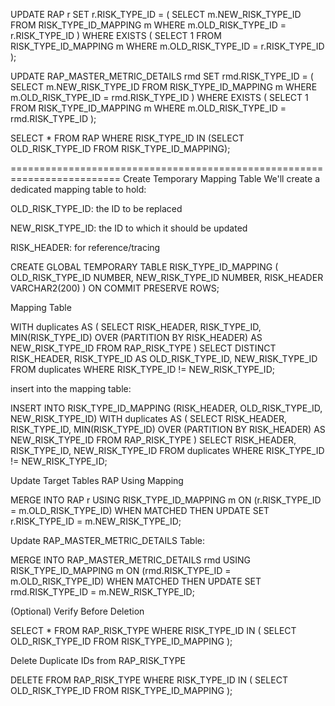 UPDATE RAP r
SET r.RISK_TYPE_ID = (
    SELECT m.NEW_RISK_TYPE_ID
    FROM RISK_TYPE_ID_MAPPING m
    WHERE m.OLD_RISK_TYPE_ID = r.RISK_TYPE_ID
)
WHERE EXISTS (
    SELECT 1
    FROM RISK_TYPE_ID_MAPPING m
    WHERE m.OLD_RISK_TYPE_ID = r.RISK_TYPE_ID
);


UPDATE RAP_MASTER_METRIC_DETAILS rmd
SET rmd.RISK_TYPE_ID = (
    SELECT m.NEW_RISK_TYPE_ID
    FROM RISK_TYPE_ID_MAPPING m
    WHERE m.OLD_RISK_TYPE_ID = rmd.RISK_TYPE_ID
)
WHERE EXISTS (
    SELECT 1
    FROM RISK_TYPE_ID_MAPPING m
    WHERE m.OLD_RISK_TYPE_ID = rmd.RISK_TYPE_ID
);

SELECT * FROM RAP
WHERE RISK_TYPE_ID IN (SELECT OLD_RISK_TYPE_ID FROM RISK_TYPE_ID_MAPPING);

=========================================================================
Create Temporary Mapping Table
We'll create a dedicated mapping table to hold:

OLD_RISK_TYPE_ID: the ID to be replaced

NEW_RISK_TYPE_ID: the ID to which it should be updated

RISK_HEADER: for reference/tracing

CREATE GLOBAL TEMPORARY TABLE RISK_TYPE_ID_MAPPING (
    OLD_RISK_TYPE_ID NUMBER,
    NEW_RISK_TYPE_ID NUMBER,
    RISK_HEADER      VARCHAR2(200)
) ON COMMIT PRESERVE ROWS;

Mapping Table

WITH duplicates AS (
    SELECT RISK_HEADER, RISK_TYPE_ID,
           MIN(RISK_TYPE_ID) OVER (PARTITION BY RISK_HEADER) AS NEW_RISK_TYPE_ID
    FROM RAP_RISK_TYPE
)
SELECT DISTINCT RISK_HEADER, RISK_TYPE_ID AS OLD_RISK_TYPE_ID, NEW_RISK_TYPE_ID
FROM duplicates
WHERE RISK_TYPE_ID != NEW_RISK_TYPE_ID;

insert into the mapping table:

INSERT INTO RISK_TYPE_ID_MAPPING (RISK_HEADER, OLD_RISK_TYPE_ID, NEW_RISK_TYPE_ID)
WITH duplicates AS (
    SELECT RISK_HEADER, RISK_TYPE_ID,
           MIN(RISK_TYPE_ID) OVER (PARTITION BY RISK_HEADER) AS NEW_RISK_TYPE_ID
    FROM RAP_RISK_TYPE
)
SELECT RISK_HEADER, RISK_TYPE_ID, NEW_RISK_TYPE_ID
FROM duplicates
WHERE RISK_TYPE_ID != NEW_RISK_TYPE_ID;

Update Target Tables RAP Using Mapping

MERGE INTO RAP r
USING RISK_TYPE_ID_MAPPING m
ON (r.RISK_TYPE_ID = m.OLD_RISK_TYPE_ID)
WHEN MATCHED THEN
    UPDATE SET r.RISK_TYPE_ID = m.NEW_RISK_TYPE_ID;

Update RAP_MASTER_METRIC_DETAILS Table:

MERGE INTO RAP_MASTER_METRIC_DETAILS rmd
USING RISK_TYPE_ID_MAPPING m
ON (rmd.RISK_TYPE_ID = m.OLD_RISK_TYPE_ID)
WHEN MATCHED THEN
    UPDATE SET rmd.RISK_TYPE_ID = m.NEW_RISK_TYPE_ID;

(Optional) Verify Before Deletion

SELECT * FROM RAP_RISK_TYPE
WHERE RISK_TYPE_ID IN (
    SELECT OLD_RISK_TYPE_ID FROM RISK_TYPE_ID_MAPPING
);

 Delete Duplicate IDs from RAP_RISK_TYPE
 
 DELETE FROM RAP_RISK_TYPE
WHERE RISK_TYPE_ID IN (
    SELECT OLD_RISK_TYPE_ID FROM RISK_TYPE_ID_MAPPING
);

